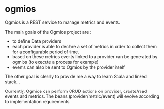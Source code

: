 ogmios
======

Ogmios is a REST service to manage metrics and events.

The main goals of the Ogmios project are :
- to define Data providers 
- each provider is able to declare a set of metrics in order to collect them for a configurable period of time.
- based on these metrics events linked to a provider can be generated by ogmios (to execute a process for example)
- events can also be sent to Ogmios by the provider itself

The other goal is clearly to provide me a way to learn Scala and linked stack...

Currently, Ogmios can perform CRUD actions on provider, create/read events and metrics.
The beans (provider/metric/event) will evolve according to implementation requirements.

